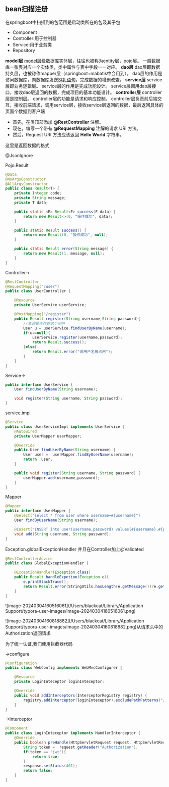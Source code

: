 

## bean扫描注册

在springboot中扫描到的包范围是启动类所在的包及其子包

- Component
- Controller:用于控制器
- Service:用于业务类
- Repository

**model层**
[model](https://so.csdn.net/so/search?q=model&spm=1001.2101.3001.7020)层级数据库实体层，往往也被称为entity层，pojo层。
一般数据库一张表对应一个实体类，类中属性与表中字段一一对应。
**dao层**
dao层即数据持久层，也被称作mapper层（springboot+mabatis中会用到）。
dao层的作用是访问数据库，向数据库发送[SQL语句](https://so.csdn.net/so/search?q=SQL语句&spm=1001.2101.3001.7020)，完成数据的增删改查。
**service层**
service层即业务逻辑层。
service层的作用是完成功能设计。
service层调用dao层接口，接收dao层返回的数据，完成项目的基本功能设计。
**controller层**
controller层是控制层。
controller层的功能是请求和响应控制。
controller层负责前后端交互，接收前端请求，调用service层，接收service层返回的数据，最后返回具体的页面个数据到客户端









- 首先，在类顶部添加 **@RestController** 注解。
- 现在，编写一个带有 **@RequestMapping** 注解的请求 URI 方法。
- 然后，Request URI 方法应该返回 **Hello World** 字符串。



这里是返回数据的格式

@JsonIgnore

Pojo.Result

```java
@Data
@NoArgsConstructor
@AllArgsConstructor
public class Result<T> {
    private Integer code;
    private String message;
    private T data;

    public static <E> Result<E> success(E data) {
        return new Result<>(0, "操作成功", data);
    }

    public static Result success() {
        return new Result(0, "操作成功", null);
    }

    public static Result error(String message) {
        return new Result(1, message, null);
    }
}
```

Controller->

```java
@RestController
@RequestMapping("/user")
public class UserController {

    @Resource
    private UserService userService;

    @PostMapping("/register")
    public Result register(String username,String password){
        //查询是否存在这个用户
        User u = userService.findUserByName(username);
        if(u==null){
            userService.register(username,password);
            return Result.success();
        }else{
            return Result.error("该用户名被占用");
        }
    }
}
```

Service->

```java
public interface UserService {
    User findUserByName(String username);

    void register(String username, String password);
}
```

service.impl

```java
@Service
public class UserServiceImpl implements UserService {
    @Autowired
    private UserMapper userMapper;

    @Override
    public User findUserByName(String username) {
        User user =  userMapper.findByUserName(username);
        return  user;
    }

    public void register(String username, String password) {
        userMapper.add(username,password);
    }
}

```

Mapper

```java
@Mapper
public interface UserMapper {
    @Select("select * from user where username=#{username}")
    User findByUserName(String username);

    @Insert("INSERT into user(username,password) values(#{username},#{password})")
    void add(String username, String password);
}
```

Exception.globalExceptionHandler 并且在Controller加上@Validated

```java 
@RestControllerAdvice
public class GlobalExceptionHandler {

    @ExceptionHandler(Exception.class)
    public Result handleExpetion(Exception e){
        e.printStackTrace();
        return Result.error(StringUtils.hasLength(e.getMessage())?e.getMessage():"操作失败");
    }
}
```

![image-20240304160516061](/Users/blackcat/Library/Application Support/typora-user-images/image-20240304160516061.png)

![image-20240304160818882](/Users/blackcat/Library/Application Support/typora-user-images/image-20240304160818882.png)从请求头中的Authorization返回请求

为了统一认证,我们使用拦截器代码

->configure

```java
@Configuration
public class WebConfig implements WebMvcConfigurer {

    @Resource
    private LoginInteceptor loginInteceptor;

    @Override
    public void addInterceptors(InterceptorRegistry registry) {
        registry.addInterceptor(loginInteceptor).excludePathPatterns("/user/login","user/register");
    }
}

```

->Interceptor

```java
@Component
public class LoginInteceptor implements HandlerInterceptor {
    @Override
    public boolean preHandle(HttpServletRequest request, HttpServletResponse response, Object handler) throws Exception {
        String token =  request.getHeader("Authorization");
        if(token == "jwt"){
            return true;
        }
        response.setStatus(401);
        return false;
    }
}
```

